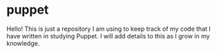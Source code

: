 # puppet

Hello!
This is just a repository I am using to keep track of my code that I have written in studying Puppet. I will add details to this as I grow in my knowledge. 
